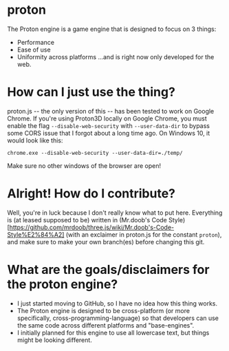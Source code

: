# proton
The Proton engine is a game engine that is designed to focus on 3 things:
- Performance
- Ease of use
- Uniformity across platforms 
...and is right now only developed for the web.
# How can I just use the thing?
proton.js -- the only version of this -- has been tested to work on Google Chrome.
If you're using Proton3D locally on Google Chrome, you must enable the flag `--disable-web-security` with `--user-data-dir` to bypass some CORS issue that I forgot about a long time ago. On Windows 10, it would look like this:
```
chrome.exe --disable-web-security --user-data-dir=./temp/
```
Make sure no other windows of the browser are open!

# Alright! How do I contribute?
Well, you're in luck because I don't really know what to put here.
Everything is (at leased supposed to be) written in (Mr.doob's Code Style)[https://github.com/mrdoob/three.js/wiki/Mr.doob's-Code-Style%E2%84%A2] (with an exclaimer in proton.js for the constant `proton`), and make sure to make your own branch(es) before changing this git.

# What are the goals/disclaimers for the proton engine?
- I just started moving to GitHub, so I have no idea how this thing works.
- The Proton engine is designed to be cross-platform (or more specifically, cross-programming-language) so that developers can use the same code across different platforms and "base-engines".
- I initially planned for this engine to use all lowercase text, but things might be looking different.
